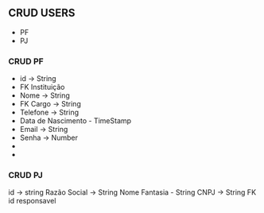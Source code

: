 ## CRUD USERS
- PF
- PJ

### CRUD PF
- id -> String
- FK Instituição
- Nome -> String
- FK Cargo -> String
- Telefone -> String
- Data de Nascimento - TimeStamp
- Email -> String
- Senha -> Number
- 
- 

### CRUD PJ
id -> string
Razão Social -> String
Nome Fantasia - String
CNPJ -> String
FK id responsavel
